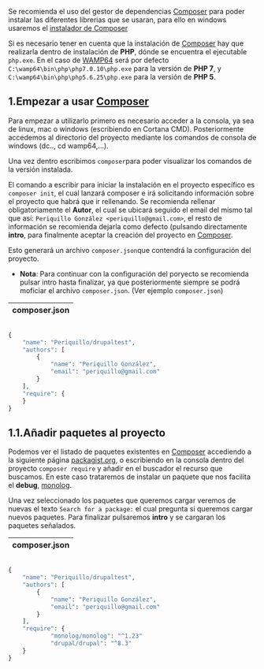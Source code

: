 Se recomienda el uso del gestor de dependencias [Composer](https://getcomposer.org/) para poder instalar las diferentes librerias que se usaran, para ello en windows usaremos el [instalador de Composer](https://getcomposer.org/Composer-Setup.exe)

Si es necesario tener en cuenta que la instalación de [Composer](https://getcomposer.org/) hay que realizarla dentro de instalación de **PHP**, dónde se encuentra el ejecutable `php.exe`. En el caso de [WAMP64](http://www.wampserver.com/en/download-wampserver-64bits/) será por defecto `C:\wamp64\bin\php\php7.0.10\php.exe` para la versión de **PHP 7**, y `C:\wamp64\bin\php\php5.6.25\php.exe` para la versión de **PHP 5**.

1.Empezar a usar [Composer](https://getcomposer.org/)
-----------------------------------------------------

Para empezar a utilizarlo primero es necesario acceder a la consola, ya sea de linux, mac o windows (escribiendo en Cortana CMD). Posteriormente accedemos al directorio del proyecto mediante los comandos de consola de windows (dc.., cd wamp64,...).

Una vez dentro escribimos `composer`para poder visualizar los comandos de la versión instalada.

El comando a escribir para iniciar la instalación en el proyecto específico es `composer init`, el cual lanzará composer e irá solicitando información sobre el proyecto que habrá que ir rellenando. Se recomienda rellenar obligatoriamente el **Autor**, el cual se ubicará seguido el email del mismo tal que así: `Periquillo González <periquillo@gmail.com>`, el resto de información se recomienda dejarla como defecto (pulsando directamente **intro**, para finalmente aceptar la creación del proyecto en [Composer](https://getcomposer.org/).

Esto generará un archivo `composer.json`que contendrá la configuración del proyecto. 

* **Nota**: Para continuar con la configuración del poryecto se recomienda pulsar intro hasta finalizar, ya que posteriormente siempre se podrá moficiar el archivo `composer.json`. (Ver ejemplo `composer.json`)

| composer.json |
|---------------|
```php

{
    "name": "Periquillo/drupaltest",
    "authors": [
        {
            "name": "Periquillo González",
            "email": "periquillo@gmail.com"
        }
    ],
    "require": {
    }
}
```


1.1.Añadir paquetes al proyecto
-------------------------------

Podemos ver el listado de paquetes existentes en [Composer](https://getcomposer.org/) accediendo a la siguiente página [packagist.org](https://packagist.org/search/?q=wordpress), o escribiendo en la consola dentro del proyecto `composer require` y añadir en el buscador el recurso que buscamos. En este caso trataremos de instalar un paquete que nos facilita el **debug**, [monolog](https://packagist.org/packages/monolog/monolog). 

Una vez seleccionado los paquetes que queremos cargar veremos de nuevas el texto `Search for a package:` el cual pregunta si queremos cargar nuevos paquetes. Para finalizar pulsaremos **intro** y se cargaran los paquetes señalados.

| composer.json |
|---------------|
```php

{
    "name": "Periquillo/drupaltest",
    "authors": [
        {
            "name": "Periquillo González",
            "email": "periquillo@gmail.com"
        }
    ],
    "require": {
            "monolog/monolog": "^1.23"
            "drupal/drupal": "^8.3"
    }
}
```
